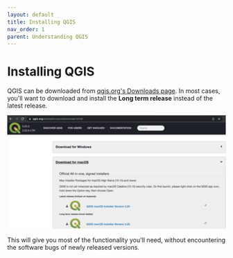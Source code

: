 ```yaml
---
layout: default
title: Installing QGIS
nav_order: 1
parent: Understanding QGIS
---
```


# Installing QGIS

QGIS can be downloaded from [qgis.org's Downloads page](https://qgis.org/en/site/forusers/download.html). In most cases, you'll want to download and install the **Long term release** instead of the latest release.

![Long term release](QGIS-install-long-term-version-20220517.png)

This will give you most of the functionality you'll need, without encountering the software bugs of newly released versions.
